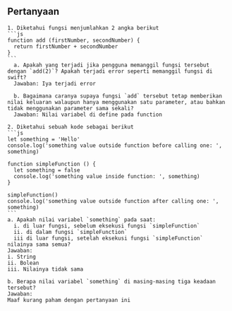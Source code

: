 ## Pertanyaan
	1. Diketahui fungsi menjumlahkan 2 angka berikut
	```js
	function add (firstNumber, secondNumber) {
	  return firstNumber + secondNumber
	}
	```  
	  a. Apakah yang terjadi jika pengguna memanggil fungsi tersebut dengan `add(2)`? Apakah terjadi error seperti memanggil fungsi di swift?
      Jawaban: Iya terjadi error

	  b. Bagaimana caranya supaya fungsi `add` tersebut tetap memberikan nilai keluaran walaupun hanya menggunakan satu parameter, atau bahkan tidak menggunakan parameter sama sekali?
      Jawaban: Nilai variabel di define pada function
	
	2. Diketahui sebuah kode sebagai berikut
	```js
	let something = 'Hello'
	console.log('something value outside function before calling one: ', something)
	
	function simpleFunction () {
	  let something = false
	  console.log('something value inside function: ', something)
	}
	
	simpleFunction()
	console.log('something value outside function after calling one: ', something)
	```
	a. Apakah nilai variabel `something` pada saat:  
	  i. di luar fungsi, sebelum eksekusi fungsi `simpleFunction`  
	  ii. di dalam fungsi `simpleFunction`  
	  iii di luar fungsi, setelah eksekusi fungsi `simpleFunction`  
	nilainya sama semua? 
    Jawaban: 
    i. String
    ii. Bolean
    iii. Nilainya tidak sama

	b. Berapa nilai variabel `something` di masing-masing tiga keadaan tersebut?
    Jawaban:
    Maaf kurang paham dengan pertanyaan ini
